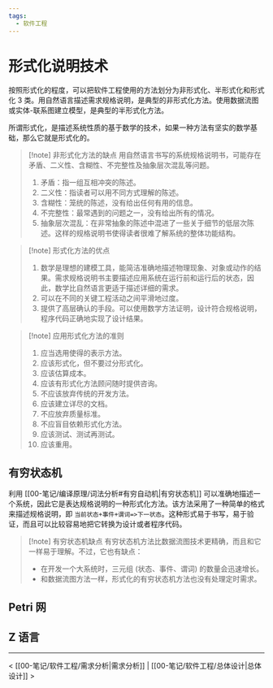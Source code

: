 ```yaml
---
tags:
  - 软件工程
---
```


# 形式化说明技术

按照形式化的程度，可以把软件工程使用的方法划分为非形式化、半形式化和形式化 3 类。用自然语言描述需求规格说明，是典型的非形式化方法。使用数据流图或实体-联系图建立模型，是典型的半形式化方法。

所谓形式化，是描述系统性质的基于数学的技术，如果一种方法有坚实的数学基础，那么它就是形式化的。

> [!note] 非形式化方法的缺点
> 用自然语言书写的系统规格说明书，可能存在矛盾、二义性、含糊性、不完整性及抽象层次混乱等问题。
> 1. 矛盾：指一组互相冲突的陈述。
> 2. 二义性：指读者可以用不同方式理解的陈述。
> 3. 含糊性：笼统的陈述，没有给出任何有用的信息。
> 4. 不完整性：最常遇到的问题之一，没有给出所有的情况。
> 5. 抽象层次混乱：在非常抽象的陈述中混进了一些关于细节的低层次陈述。这样的规格说明书使得读者很难了解系统的整体功能结构。

> [!note] 形式化方法的优点
> 1. 数学是理想的建模工具，能简洁准确地描述物理现象、对象或动作的结果。需求规格说明书主要描述应用系统在运行前和运行后的状态，因此，数学比自然语言更适于描述详细的需求。
> 2. 可以在不同的关键工程活动之间平滑地过度。
> 3. 提供了高层确认的手段。可以使用数学方法证明，设计符合规格说明，程序代码正确地实现了设计结果。

> [!note] 应用形式化方法的准则
> 1. 应当选用使得的表示方法。
> 2. 应该形式化，但不要过分形式化。
> 3. 应该估算成本。
> 4. 应该有形式化方法顾问随时提供咨询。
> 5. 不应该放弃传统的开发方法。
> 6. 应该建立详尽的文档。
> 7. 不应放弃质量标准。
> 8. 不应盲目依赖形式化方法。
> 9. 应该测试、测试再测试。
> 10. 应该重用。

## 有穷状态机

利用 [[00-笔记/编译原理/词法分析#有穷自动机|有穷状态机]] 可以准确地描述一个系统，因此它是表达规格说明的一种形式化方法。该方法采用了一种简单的格式来描述规格说明，即 `当前状态+事件+谓词=>下一状态`。这种形式易于书写，易于验证，而且可以比较容易地把它转换为设计或者程序代码。

> [!note] 有穷状态机缺点
有穷状态机方法比数据流图技术更精确，而且和它一样易于理解。不过，它也有缺点：
> - 在开发一个大系统时，三元组 (状态、事件、谓词) 的数量会迅速增长。
> - 和数据流图方法一样，形式化的有穷状态机方法也没有处理定时需求。

## Petri 网

## Z 语言

---
< [[00-笔记/软件工程/需求分析|需求分析]] | [[00-笔记/软件工程/总体设计|总体设计]] >
